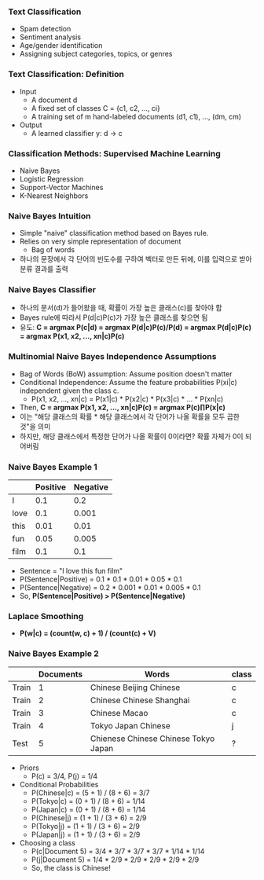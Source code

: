 ### Text Classification

* Spam detection
* Sentiment analysis
* Age/gender identification
* Assigning subject categories, topics, or genres

### Text Classification: Definition

* Input
    * A document d
    * A fixed set of classes C = {c1, c2, ..., ci}
    * A training set of m hand-labeled documents (d1, c1), ..., (dm, cm)
* Output
    * A learned classifier y: d → c

### Classification Methods: Supervised Machine Learning

* Naive Bayes
* Logistic Regression
* Support-Vector Machines
* K-Nearest Neighbors

### Naive Bayes Intuition

* Simple "naive" classification method based on Bayes rule.
* Relies on very simple representation of document
    * Bag of words
* 하나의 문장에서 각 단어의 빈도수를 구하여 벡터로 만든 뒤에, 이를 입력으로 받아 분류 결과를 출력

### Naive Bayes Classifier

* 하나의 문서(d)가 들어왔을 때, 확률이 가장 높은 클래스(c)를 찾아야 함
* Bayes rule에 따라서 P(d|c)P(c)가 가장 높은 클래스를 찾으면 됨
* 유도: <b>C = argmax P(c|d) = argmax P(d|c)P(c)/P(d) = argmax P(d|c)P(c) = argmax P(x1, x2, ..., xn|c)P(c)</b>

### Multinomial Naive Bayes Independence Assumptions

* Bag of Words (BoW) assumption: Assume position doesn't matter
* Conditional Independence: Assume the feature probabilities P(xi|c) independent given the class c.
    * P(x1, x2, ..., xn|c) = P(x1|c) * P(x2|c) * P(x3|c) * ... * P(xn|c)
* Then, <b>C = argmax P(x1, x2, ..., xn|c)P(c) = argmax P(c)∏P(x|c)</b>
* 이는 "해당 클래스의 확률 * 해당 클래스에서 각 단어가 나올 확률을 모두 곱한 것"을 의미
* 하지만, 해당 클래스에서 특정한 단어가 나올 확률이 0이라면? 확률 자체가 0이 되어버림

### Naive Bayes Example 1

||Positive|Negative|
|------|------|------|
|I|0.1|0.2|
|love|0.1|0.001|
|this|0.01|0.01|
|fun|0.05|0.005|
|film|0.1|0.1|

* Sentence = "I love this fun film"
* P(Sentence|Positive) = 0.1 * 0.1 * 0.01 * 0.05 * 0.1
* P(Sentence|Negative) = 0.2 * 0.001 * 0.01 * 0.005 * 0.1
* So, <b>P(Sentence|Positive) > P(Sentence|Negative)</b>

### Laplace Smoothing

* <b>P(w|c) = (count(w, c) + 1) / (count(c) + V)</b>

### Naive Bayes Example 2

||Documents|Words|class|
|------|------|------|------|
|Train|1|Chinese Beijing Chinese|c|
|Train|2|Chinese Chinese Shanghai|c|
|Train|3|Chinese Macao|c|
|Train|4|Tokyo Japan Chinese|j|
|Test|5|Chienese Chinese Chinese Tokyo Japan|?|

* Priors
    * P(c) = 3/4, P(j) = 1/4
* Conditional Probabilities
    * P(Chinese|c) = (5 + 1) / (8 + 6) = 3/7
    * P(Tokyo|c) = (0 + 1) / (8 + 6) = 1/14
    * P(Japan|c) = (0 + 1) / (8 + 6) = 1/14
    * P(Chinese|j) = (1 + 1) / (3 + 6) = 2/9
    * P(Tokyo|j) = (1 + 1) / (3 + 6) = 2/9
    * P(Japan|j) = (1 + 1) / (3 + 6) = 2/9
* Choosing a class
    * P(c|Document 5) = 3/4 * 3/7 * 3/7 * 3/7 * 1/14 * 1/14
    * P(j|Document 5) = 1/4 * 2/9 * 2/9 * 2/9 * 2/9 * 2/9
    * So, the class is Chinese!
